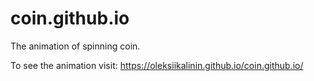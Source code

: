 # coin.github.io

The animation of spinning coin.

To see the animation visit:
https://oleksiikalinin.github.io/coin.github.io/
